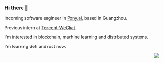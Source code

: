 ### Hi there 👋

Incoming software engineer in [Pony.ai](https://pony.ai), based in Guangzhou.

Previous intern at [Tencent-WeChat](https://github.com/tencent-wechat).

I'm interested in blockchain, machine learning and distributed systems. 

I'm learning defi and rust now.

<img align="right" src="https://github-readme-stats.vercel.app/api/top-langs/?username=dmqi&layout=compact">

